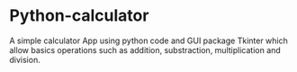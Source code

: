 # Python-calculator

A simple calculator App using python code and GUI package Tkinter which allow basics operations such as addition, substraction, multiplication and division.
